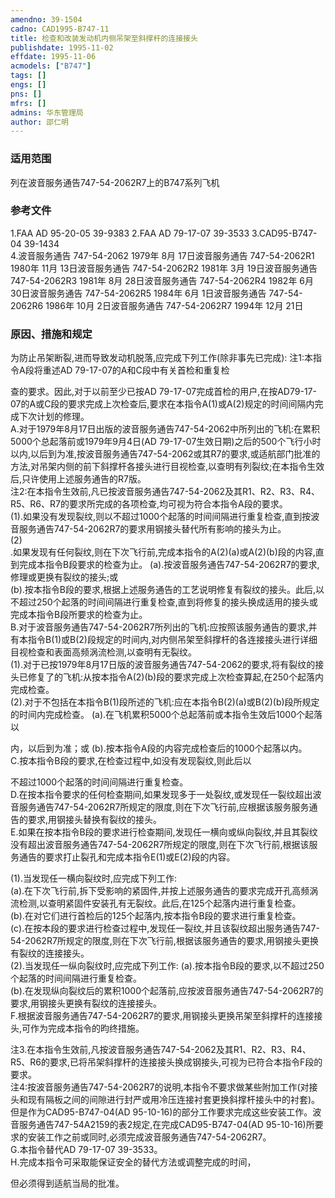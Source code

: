 ```yaml
---
amendno: 39-1504  
cadno: CAD1995-B747-11  
title: 检查和改装发动机内侧吊架至斜撑杆的连接接头  
publishdate: 1995-11-02  
effdate: 1995-11-06  
acmodels: ["B747"]  
tags: []  
engs: []  
pns: []  
mfrs: []  
admins: 华东管理局  
author: 邵仁明  
---
```

  
### 适用范围  
列在波音服务通告747-54-2062R7上的B747系列飞机  
  
<!--more-->  
### 参考文件  
  1.FAA AD 95-20-05 39-9383    2.FAA AD 79-17-07 39-3533    3.CAD95-B747-04  39-1434  
  4.波音服务通告  747-54-2062   1979年 8月 17日波音服务通告  747-54-2062R1 1980年 11月 13日波音服务通告  747-54-2062R2 1981年 3月 19日波音服务通告  747-54-2062R3 1981年 8月 28日波音服务通告  747-54-2062R4 1982年 6月 30日波音服务通告  747-54-2062R5 1984年 6月 1日波音服务通告  747-54-2062R6 1986年 10月 2日波音服务通告  747-54-2062R7 1994年 12月 21日  
  
### 原因、措施和规定  

  为防止吊架断裂,进而导致发动机脱落,应完成下列工作(除非事先已完成):     注1:本指令A段将重述AD 79-17-07的A和C段中有关首检和重复检  
  
查的要求。因此,对于以前至少已按AD 79-17-07完成首检的用户,在按AD79-17-07的A或C段的要求完成上次检查后,要求在本指令A(1)或A(2)规定的时间间隔内完成下次计划的修理。  
  A.对于1979年8月17日出版的波音服务通告747-54-2062中所列出的飞机:在累积5000个总起落前或1979年9月4日(AD 79-17-07生效日期)之后的500个飞行小时以内,以后到为准,按波音服务通告747-54-2062或其R7的要求,或适航部门批准的方法,对吊架内侧的前下斜撑杆各接头进行目视检查,以查明有列裂纹;在本指令生效后,只许使用上述服务通告的R7版。  
  注2:在本指令生效前,凡已按波音服务通告747-54-2062及其R1、R2、R3、R4、R5、R6、R7的要求所完成的各项检查,均可视为符合本指令A段的要求。  
  (1).如果没有发现裂纹,则以不超过1000个起落的时间间隔进行重复检查,直到按波音服务通告747-54-2062R7的要求用钢接头替代所有影响的接头为止。  
(2)  
.如果发现有任何裂纹,则在下次飞行前,完成本指令的A(2)(a)或A(2)(b)段的内容,直到完成本指令B段要求的检查为止。      (a).按波音服务通告747-54-2062R7的要求,修理或更换有裂纹的接头;或  
  (b).按本指令B段的要求,根据上述服务通告的工艺说明修复有裂纹的接头。此后,以不超过250个起落的时间间隔进行重复检查,直到将修复的接头换成适用的接头或完成本指令B段所要求的检查为止。  
  B.对于波音服务通告747-54-2062R7所列出的飞机:应按照该服务通告的要求,并有本指令B(1)或B(2)段规定的时间内,对内侧吊架至斜撑杆的各连接接头进行详细目视检查和表面高频涡流检测,以查明有无裂纹。  
  (1).对于已按1979年8月17日版的波音服务通告747-54-2062的要求,将有裂纹的接头已修复了的飞机:从按本指令A(2)(b)段的要求完成上次检查算起,在250个起落内完成检查。  
  (2).对于不包括在本指令B(1)段所述的飞机:应在本指令B(2)(a)或B(2)(b)段所规定的时间内完成检查。      (a).在飞机累积5000个总起落前或本指令生效后1000个起落以  
  
内，以后到为准；或      (b).按本指令A段的内容完成检查后的1000个起落以内。  
  C.按本指令B段的要求,在检查过程中,如没有发现裂纹,则此后以  
  
不超过1000个起落的时间间隔进行重复检查。  
  D.在按本指令要求的任何检查期间,如果发现多于一处裂纹,或发现任一裂纹超出波音服务通告747-54-2062R7所规定的限度,则在下次飞行前,应根据该服务服务通告的要求,用钢接头替换有裂纹的接头。  
  E.如果在按本指令B段的要求进行检查期间,发现任一横向或纵向裂纹,并且其裂纹没有超出波音服务通告747-54-2062R7所规定的限度,则在下次飞行前,根据该服务通告的要求打止裂孔和完成本指令E(1)或E(2)段的内容。  
  
  (1).当发现任一横向裂纹时,应完成下列工作:  
  (a).在下次飞行前,拆下受影响的紧固件,并按上述服务通告的要求完成开孔高频涡流检测,以查明紧固件安装孔有无裂纹。此后,在125个起落内进行重复检查。  
  (b).在对它们进行首检后的125个起落内,按本指令B段的要求进行重复检查。  
  (c).在按本段的要求进行检查过程中,发现任一裂纹,并且该裂纹超出服务通告747-54-2062R7所规定的限度,则在下次飞行前,根据该服务通告的要求,用钢接头更换有裂纹的连接接头。  
  (2).当发现任一纵向裂纹时,应完成下列工作:       (a).按本指令B段的要求,以不超过250个起落的时间间隔进行重复检查。  
  (b).在发现纵向裂纹后的累积1000个起落前,应按波音服务通告747-54-2062R7的要求,用钢接头更换有裂纹的连接接头。  
  F.根据波音服务通告747-54-2062R7的要求,用钢接头更换吊架至斜撑杆的连接接头,可作为完成本指令的昀终措施。  
  
  注3.在本指令生效前,凡按波音服务通告747-54-2062及其R1、R2、R3、R4、R5、R6的要求,已将吊架斜撑杆的连接接头换成钢接头,可视为已符合本指令F段的要求。  
  注4:按波音服务通告747-54-2062R7的说明,本指令不要求做某些附加工作(对接头和现有隔板之间的间隙进行封严或用冷压连接衬套更换斜撑杆接头中的衬套)。但是作为CAD95-B747-04(AD 95-10-16)的部分工作要求完成这些安装工作。波音服务通告747-54A2159的表2规定,在完成CAD95-B747-04(AD 95-10-16)所要求的安装工作之前或同时,必须完成波音服务通告747-54-2062R7。  
G.本指令替代AD 79-17-07 39-3533。  
  H.完成本指令可采取能保证安全的替代方法或调整完成的时间，  
  
但必须得到适航当局的批准。  
